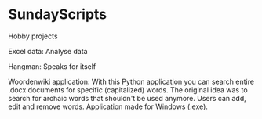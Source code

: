 # SundayScripts
Hobby projects

Excel data:
Analyse data

Hangman: 
Speaks for itself

Woordenwiki application:
With this Python application you can search entire .docx documents for specific (capitalized) words. The original idea was to search for archaic words that shouldn't be used anymore. Users can add, edit and remove words. Application made for Windows (.exe).
